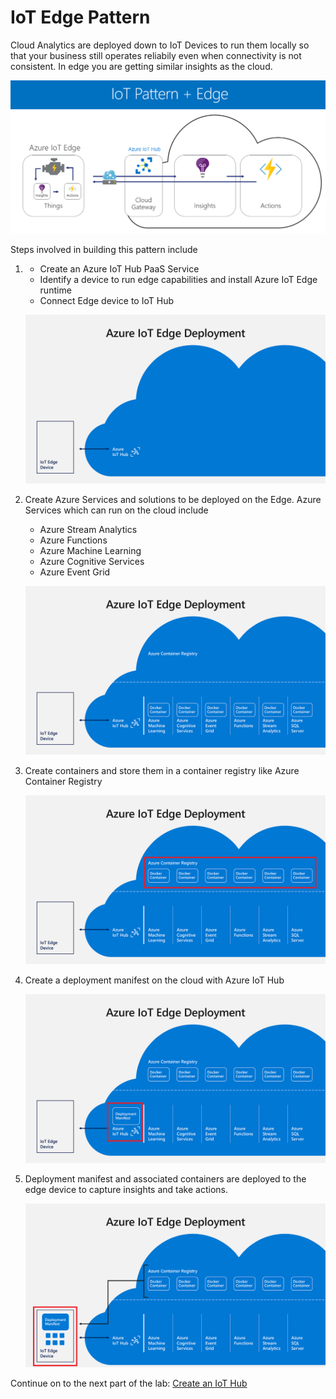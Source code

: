 # IoT Edge Pattern

Cloud Analytics are deployed down to IoT Devices to run them locally so that your business still operates reliabily even when connectivity is not consistent. In edge you are getting similar insights as the cloud.

![IoT Edge Pattern](/images/01_cloud_edge_pattern.png)

Steps involved in building this pattern include

1. 
    * Create an Azure IoT Hub PaaS Service
    * Identify a device to run edge capabilities and install Azure IoT Edge runtime
    * Connect Edge device to IoT Hub
  
    ![IoT Edge Pattern](/images/02_iot_hub_managed_edge.png)

2. Create Azure Services and solutions to be deployed on the Edge. Azure Services which can run on the cloud include
    * Azure Stream Analytics
    * Azure Functions
    * Azure Machine Learning
    * Azure Cognitive Services
    * Azure Event Grid

    ![IoT Edge Pattern](/images/03_iot_edge_containers_on_cloud.png)

3. Create containers and store them in a container registry like Azure Container Registry

    ![IoT Edge Pattern](/images/04_iot_edge_container_registry.png)

4. Create a deployment manifest on the cloud with Azure IoT Hub

    ![IoT Edge Pattern](/images/05_iot_hub_deployment_manifest.png)

5. Deployment manifest and associated containers are deployed to the edge device to capture insights and take actions.

    ![IoT Edge Pattern](/images/06_iot_edge_deployment_complete.png)
    
  Continue on to the next part of the lab: [Create an IoT Hub](https://hellotechie.github.io/azureiotedgelab/iothub/)
